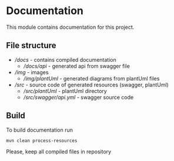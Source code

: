 # Documentation

This module contains documentation for this project.

## File structure

+ */docs* - contains compiled documentation
  - */docs/api* - generated api from swagger file
+ */img* - images
  - */img/plantUml* - generated diagrams from plantUml files
+ */src* - source code of generated resources (swagger, plantUml)
  - */src/plantUml* - plantUml directory
  - */src/swagger/api.yml* - swagger source code

## Build
To build documentation run

    mvn clean process-resources
Please, keep all compiled files in repository